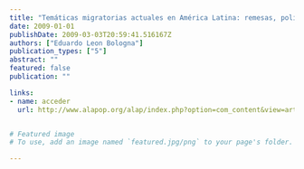 ```yaml
---
title: "Temáticas migratorias actuales en América Latina: remesas, políticas y emigración"
date: 2009-01-01
publishDate: 2009-03-03T20:59:41.516167Z
authors: ["Eduardo Leon Bologna"]
publication_types: ["5"]
abstract: ""
featured: false
publication: ""

links:
- name: acceder
  url: http://www.alapop.org/alap/index.php?option=com_content&view=article&id=530&Itemid=437


# Featured image
# To use, add an image named `featured.jpg/png` to your page's folder. 

---
```



